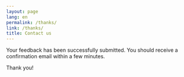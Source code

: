 ```yaml
---
layout: page
lang: en
permalink: /thanks/
link: /thanks/
title: Contact us
---
```


<!--Feedbacks, suggestions or whatever-->

<!-- more -->

Your feedback has been successfully submitted.
You should receive a confirmation email within a few minutes.


Thank you!
